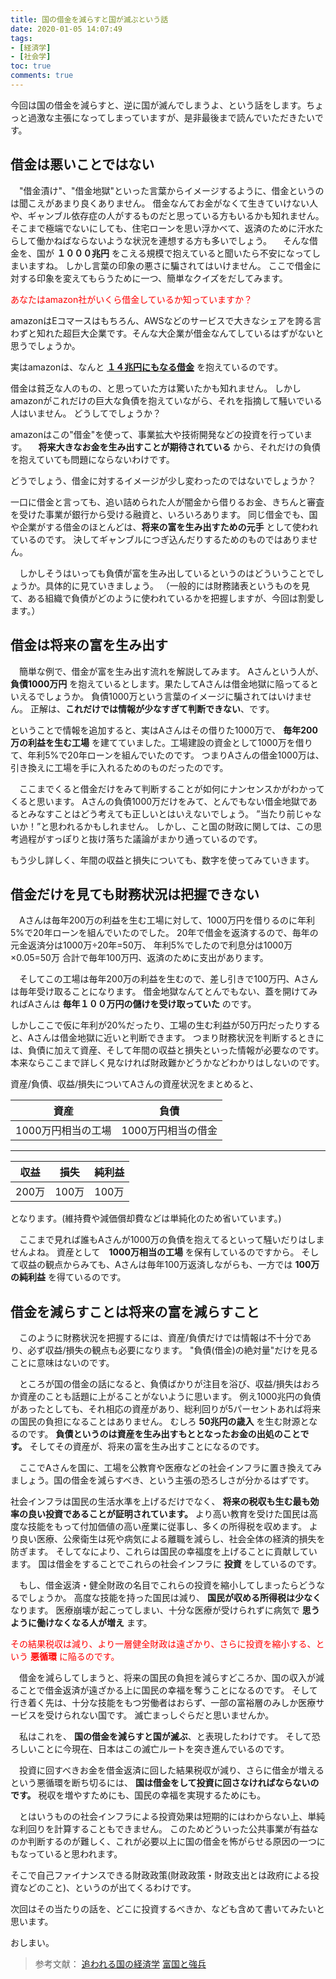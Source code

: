 ```yaml
---
title: 国の借金を減らすと国が滅ぶという話
date: 2020-01-05 14:07:49
tags:
- [経済学]
- [社会学]
toc: true
comments: true
---
```

今回は国の借金を減らすと、逆に国が滅んでしまうよ、という話をします。ちょっと過激な主張になってしまっていますが、是非最後まで読んでいただきたいです。

<!-- more -->


<!-- toc -->

## 借金は悪いことではない
　"借金漬け"、"借金地獄"といった言葉からイメージするように、借金というのは聞こえがあまり良くありません。
借金なんてお金がなくて生きていけない人や、ギャンブル依存症の人がするものだと思っている方もいるかも知れません。
そこまで極端でないにしても、住宅ローンを思い浮かべて、返済のために汗水たらして働かねばならないような状況を連想する方も多いでしょう。
　そんな借金を、国が **１０００兆円** をこえる規模で抱えていると聞いたら不安になってしまいますね。
しかし言葉の印象の悪さに騙されてはいけません。
ここで借金に対する印象を変えてもらうために一つ、簡単なクイズをだしてみます。

<font color="red">あなたはamazon社がいくら借金しているか知っていますか？</font>

amazonはEコマースはもちろん、AWSなどのサービスで大きなシェアを誇る言わずと知れた超巨大企業です。そんな大企業が借金なんてしているはずがないと思うでしょうか。

実はamazonは、なんと **[１４兆円にもなる借金]( https://jp.investing.com/equities/amazon-com-inc-balance-sheet )** を抱えているのです。

借金は貧乏な人のもの、と思っていた方は驚いたかも知れません。
しかしamazonがこれだけの巨大な負債を抱えていながら、それを指摘して騒いでいる人はいません。
どうしてでしょうか？

amazonはこの"借金"を使って、事業拡大や技術開発などの投資を行っています。
　**将来大きなお金を生み出すことが期待されている** から、それだけの負債を抱えていても問題にならないわけです。

どうでしょう、借金に対するイメージが少し変わったのではないでしょうか？

一口に借金と言っても、追い詰められた人が闇金から借りるお金、きちんと審査を受けた事業が銀行から受ける融資と、いろいろあります。
同じ借金でも、国や企業がする借金のほとんどは、**将来の富を生み出すための元手** として使われているのです。
決してギャンブルにつぎ込んだりするためのものではありません。

　しかしそうはいっても負債が富を生み出しているというのはどういうことでしょうか。具体的に見ていきましょう。
（一般的には財務諸表というものを見て、ある組織で負債がどのように使われているかを把握しますが、今回は割愛します。）


## 借金は将来の富を生み出す
　簡単な例で、借金が富を生み出す流れを解説してみます。
Aさんという人が、 **負債1000万円** を抱えているとします。果たしてAさんは借金地獄に陥ってるといえるでしょうか。
負債1000万という言葉のイメージに騙されてはいけません。
正解は、**これだけでは情報が少なすぎて判断できない**、です。

ということで情報を追加すると、実はAさんはその借りた1000万で、 **毎年200万の利益を生む工場** を建てていました。工場建設の資金として1000万を借りて、年利5%で20年ローンを組んでいたのです。
つまりAさんの借金1000万は、引き換えに工場を手に入れるためのものだったのです。

　ここまでくると借金だけをみて判断することが如何にナンセンスかがわかってくると思います。
Aさんの負債1000万だけをみて、とんでもない借金地獄であるとみなすことはどう考えても正しいとはいえないでしょう。
”当たり前じゃないか！”と思われるかもしれません。
しかし、こと国の財政に関しては、この思考過程がすっぽりと抜け落ちた議論がまかり通っているのです。

もう少し詳しく、年間の収益と損失についても、数字を使ってみていきます。

## 借金だけを見ても財務状況は把握できない
　Aさんは毎年200万の利益を生む工場に対して、1000万円を借りるのに年利5%で20年ローンを組んでいたのでした。
20年で借金を返済するので、毎年の元金返済分は1000万÷20年=50万、
年利5%でしたので利息分は1000万×0.05=50万
合計で毎年100万円、返済のために支出があります。

　そしてこの工場は毎年200万の利益を生むので、差し引きで100万円、Aさんは毎年受け取ることになります。
借金地獄なんてとんでもない、蓋を開けてみればAさんは **毎年１００万円の儲けを受け取っていた** のです。

しかしここで仮に年利が20%だったり、工場の生む利益が50万円だったりすると、Aさんは借金地獄に近いと判断できます。
つまり財務状況を判断するときには、負債に加えて資産、そして年間の収益と損失といった情報が必要なのです。
本来ならここまで詳しく見なければ財政難かどうかなどわかりはしないのです。

資産/負債、収益/損失についてAさんの資産状況をまとめると、

| 資産 | 負債 |
| --- |--- |
| 1000万円相当の工場 | 1000万円相当の借金 |

---
| 収益 | 損失 | 純利益 |
| --- |--- |--- |
| 200万 | 100万 | 100万 |


となります。(維持費や減価償却費などは単純化のため省いています。)

　ここまで見れば誰もAさんが1000万の負債を抱えてるといって騒いだりはしませんよね。
資産として　**1000万相当の工場** を保有しているのですから。
そして収益の観点からみても、Aさんは毎年100万返済しながらも、一方では **100万の純利益** を得ているのです。


## 借金を減らすことは将来の富を減らすこと
　このように財務状況を把握するには、資産/負債だけでは情報は不十分であり、必ず収益/損失の観点も必要になります。
"負債(借金)の絶対量"だけを見ることに意味はないのです。

　ところが国の借金の話になると、負債ばかりが注目を浴び、収益/損失はおろか資産のことも話題に上がることがないように思います。
例え1000兆円の負債があったとしても、それ相応の資産があり、総利回りが5パーセントあれば将来の国民の負担になることはありません。
むしろ **50兆円の歳入** を生む財源となるのです。
 **負債というのは資産を生み出すもととなったお金の出処のことです。** そしてその資産が、将来の富を生み出すことになるのです。

 　ここでAさんを国に、工場を公教育や医療などの社会インフラに置き換えてみましょう。国の借金を減らすべき、という主張の恐ろしさが分かるはずです。

 社会インフラは国民の生活水準を上げるだけでなく、 **将来の税収も生む最も効率の良い投資であることが証明されています。**
より高い教育を受けた国民は高度な技能をもって付加価値の高い産業に従事し、多くの所得税を収めます。
より良い医療、公衆衛生は死や病気による離職を減らし、社会全体の経済的損失を防ぎます。
そしてなにより、これらは国民の幸福度を上げることに貢献しています。
国は借金をすることでこれらの社会インフラに **投資** をしているのです。

　もし、借金返済・健全財政の名目でこれらの投資を縮小してしまったらどうなるでしょうか。
高度な技能を持った国民は減り、 **国民が収める所得税は少なく** なります。
医療崩壊が起こってしまい、十分な医療が受けられずに病気で **思うように働けなくなる人が増え** ます。

<font color="red">その結果税収は減り、より一層健全財政は遠ざかり、さらに投資を縮小する、という **悪循環** に陥るのです。</font>

　借金を減らしてしまうと、将来の国民の負担を減らすどころか、国の収入が減ることで借金返済が遠ざかる上に国民の幸福を奪うことになるのです。
そして行き着く先は、十分な技能をもつ労働者はおらず、一部の富裕層のみしか医療サービスを受けられない国です。
滅亡まっしぐらだと思いませんか。

　私はこれを、 **国の借金を減らすと国が滅ぶ**、と表現したわけです。
そして恐ろしいことに今現在、日本はこの滅亡ルートを突き進んでいるのです。

　投資に回すべきお金を借金返済に回した結果税収が減り、さらに借金が増えるという悪循環を断ち切るには、 **国は借金をして投資に回さなければならないのです。**
税収を増やすためにも、国民の幸福を実現するためにも。

　とはいうものの社会インフラによる投資効果は短期的にはわからない上、単純な利回りを計算することもできません。
このためどういった公共事業が有益なのか判断するのが難しく、これが必要以上に国の借金を怖がらせる原因の一つにもなっていると思われます。

そこで自己ファイナンスできる財政政策(財政政策・財政支出とは政府による投資などのこと)、というのが出てくるわけです。

次回はその当たりの話を、どこに投資するべきか、なども含めて書いてみたいと思います。


おしまい。

>参考文献：
>[追われる国の経済学](https://www.amazon.co.jp/%E3%80%8C%E8%BF%BD%E3%82%8F%E3%82%8C%E3%82%8B%E5%9B%BD%E3%80%8D%E3%81%AE%E7%B5%8C%E6%B8%88%E5%AD%A6-%E3%83%9D%E3%82%B9%E3%83%88%E3%83%BB%E3%82%B0%E3%83%AD%E3%83%BC%E3%83%90%E3%83%AA%E3%82%BA%E3%83%A0%E3%81%AE%E5%87%A6%E6%96%B9%E7%AE%8B-%E3%83%AA%E3%83%81%E3%83%A3%E3%83%BC%E3%83%89%E3%83%BB%E3%82%AF%E3%83%BC/dp/4492444513/ref=sr_1_1?adgrpid=71314764234&gclid=CjwKCAiAjMHwBRAVEiwAzdLWGH_LwjP1zcjLYZ1ZrkyjOMOu-WWJk3TY83S6qTkSFsk5WQpaEVJ8shoCYcoQAvD_BwE&hvadid=340891249871&hvdev=c&hvlocphy=1009461&hvnetw=g&hvpos=1t1&hvqmt=e&hvrand=16358762526149835168&hvtargid=aud-759377471933%3Akwd-729403601694&hydadcr=21805_10989638&jp-ad-ap=0&keywords=%E8%BF%BD%E3%82%8F%E3%82%8C%E3%82%8B%E5%9B%BD%E3%81%AE%E7%B5%8C%E6%B8%88%E5%AD%A6&qid=1578207106&sr=8-1)
>[富国と強兵](https://www.amazon.co.jp/%E5%AF%8C%E5%9B%BD%E3%81%A8%E5%BC%B7%E5%85%B5-%E4%B8%AD%E9%87%8E-%E5%89%9B%E5%BF%97/dp/4492444386/ref=sr_1_1?adgrpid=66185920500&gclid=CjwKCAiAjMHwBRAVEiwAzdLWGE_EvPg26yZOMivcIVmWCbLP3MmqOFbdMj296Z_BCRkQr1NbLSQniBoCKMIQAvD_BwE&hvadid=338548347972&hvdev=c&hvlocphy=1009461&hvnetw=g&hvpos=1t1&hvqmt=e&hvrand=7530677682994898374&hvtargid=aud-759377471933%3Akwd-334163736224&hydadcr=16035_11170806&jp-ad-ap=0&keywords=%E5%AF%8C%E5%9B%BD%E3%81%A8%E5%BC%B7%E5%85%B5&qid=1578207194&s=books&sr=1-1)
